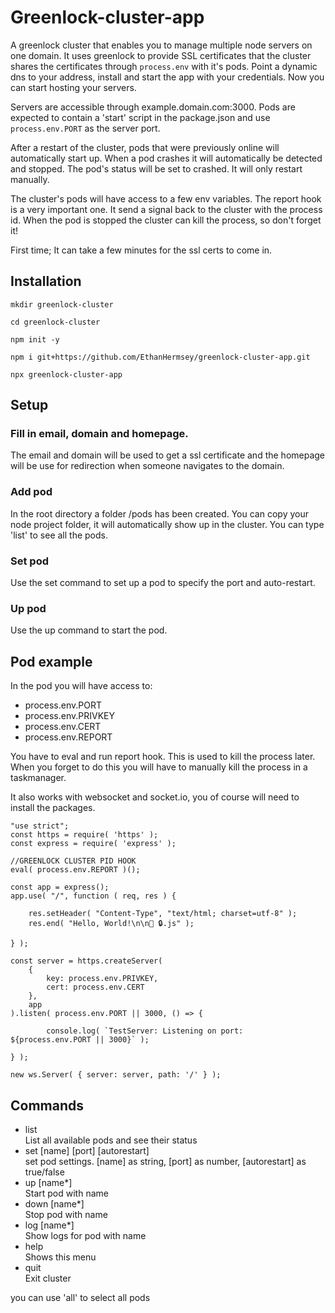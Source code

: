 # Greenlock-cluster-app
A greenlock cluster that enables you to manage multiple node servers on one domain. 
It uses greenlock to provide SSL certificates that the cluster shares the 
certificates through `process.env` with it's pods.
Point a dynamic dns to your address, install and start the app with your credentials.
Now you can start hosting your servers.

Servers are accessible through example.domain.com:3000. Pods are expected to contain
a 'start' script in the package.json and use `process.env.PORT` as the server port. 

After a restart of the cluster, pods that were previously online will automatically 
start up. When a pod crashes it will automatically be detected and stopped. The pod's
status will be set to crashed. It will only restart manually.

The cluster's pods will have access to a few env variables. The report hook is a very
important one. It send a signal back to the cluster with the process id. When the 
pod is stopped the cluster can kill the process, so don't forget it!

First time; It can take a few minutes for the ssl certs to come in.



## Installation

`mkdir greenlock-cluster`

`cd greenlock-cluster`

`npm init -y`

`npm i git+https://github.com/EthanHermsey/greenlock-cluster-app.git`

`npx greenlock-cluster-app`


## Setup

### Fill in email, domain and homepage. 
The email and domain will be used to get a ssl certificate and the homepage 
will be use for redirection when someone navigates to the domain.

### Add pod
In the root directory a folder /pods has been created. You can copy your node
project folder, it will automatically show up in the cluster.
You can type 'list' to see all the pods.

### Set pod
Use the set command to set up a pod to specify the port and auto-restart.

### Up pod
Use the up command to start the pod.


## Pod example
In the pod you will have access to:
- process.env.PORT
- process.env.PRIVKEY
- process.env.CERT
- process.env.REPORT

You have to eval and run report hook. This is used to kill the process later.
When you forget to do this you will have to manually kill the process in 
a taskmanager.

It also works with websocket and socket.io, you of course will need to install 
the packages.

```
"use strict";
const https = require( 'https' );
const express = require( 'express' );

//GREENLOCK CLUSTER PID HOOK
eval( process.env.REPORT )();

const app = express();
app.use( "/", function ( req, res ) {

	res.setHeader( "Content-Type", "text/html; charset=utf-8" );
	res.end( "Hello, World!\n\n💚 🔒.js" );

} );

const server = https.createServer(
	{
		key: process.env.PRIVKEY,
		cert: process.env.CERT
	},
	app
).listen( process.env.PORT || 3000, () => {

		console.log( `TestServer: Listening on port: ${process.env.PORT || 3000}` );

} );

new ws.Server( { server: server, path: '/' } );
```


## Commands

- list                              
    List all available pods and see their status
- set  [name] [port] [autorestart]  
    set pod settings. [name] as string, [port] as number, [autorestart] as true/false
- up   [name*]                      
    Start pod with name
- down [name*]                      
    Stop pod with name
- log  [name*]                      
    Show logs for pod with name
- help                              
    Shows this menu
- quit                              
    Exit cluster


you can use 'all' to select all pods
